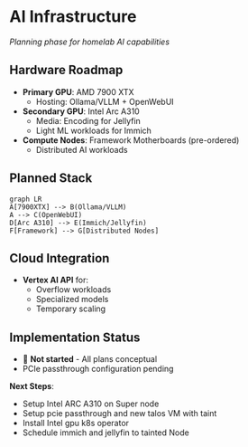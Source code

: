 # AI Infrastructure

*Planning phase for homelab AI capabilities*

## Hardware Roadmap
- **Primary GPU**: AMD 7900 XTX
  - Hosting: Ollama/VLLM + OpenWebUI
- **Secondary GPU**: Intel Arc A310
  - Media: Encoding for Jellyfin
  - Light ML workloads for Immich
- **Compute Nodes**: Framework Motherboards (pre-ordered)
  - Distributed AI workloads

## Planned Stack
```mermaid
graph LR
A[7900XTX] --> B(Ollama/VLLM)
A --> C(OpenWebUI)
D[Arc A310] --> E(Immich/Jellyfin)
F[Framework] --> G[Distributed Nodes]
```

## Cloud Integration
- **Vertex AI API** for:
  - Overflow workloads
  - Specialized models
  - Temporary scaling

## Implementation Status
- 🚧 **Not started** - All plans conceptual
- PCIe passthrough configuration pending

**Next Steps**:
  - Setup Intel ARC A310 on Super node
  - Setup pcie passthrough and new talos VM with taint
  - Install Intel gpu k8s operator
  - Schedule immich and jellyfin to tainted Node
